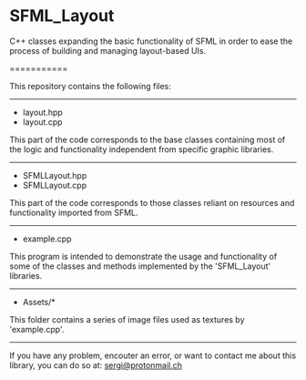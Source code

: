 SFML_Layout
===========

C++ classes expanding the basic functionality of SFML in order to ease the process of building and managing layout-based UIs.

===========

This repository contains the following files:

----------

* layout.hpp
* layout.cpp

This part of the code corresponds to the base classes containing most of the logic and functionality independent from specific graphic libraries.

----------

* SFMLLayout.hpp
* SFMLLayout.cpp

This part of the code corresponds to those classes reliant on resources and functionality imported from SFML.

----------

* example.cpp

This program is intended to demonstrate the usage and functionality of some of the classes and methods implemented by the 'SFML_Layout' libraries.

----------

* Assets/*

This folder contains a series of image files used as textures by 'example.cpp'.

----------

If you have any problem, encouter an error, or want to contact me about this library, you can do so at:
sergi@protonmail.ch
